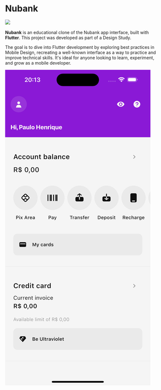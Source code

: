 # Nubank
![](https://img.shields.io/badge/Flutter-820AD1?style=for-the-badge&logo=flutter&logoColor=white)

**Nubank** is an educational clone of the Nubank app interface, built with **Flutter**. This project was developed as part of a Design Study.

The goal is to dive into Flutter development by exploring best practices in Mobile Design, recreating a well-known interface as a way to practice and improve technical skills. It's ideal for anyone looking to learn, experiment, and grow as a mobile developer.

![home screenshot](./docs/Home%20Screenshot.png)
